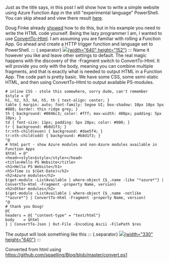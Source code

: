 ﻿Just as the title says, in this post I will show how to write a simple
website using Azure Function App in the still \"experimental language\"
PowerShell. You can skip ahead and view there result
[here](https://funcapppswebsite.azurewebsites.net/api/PSWebsite).

Doug Finke already
[showed](https://dfinke.github.io/powershell/2018/04/24/PowerShell-Serving-an-HTML-Page-from-Azure-Functions.html)
how to do this, but in his example you need to write the HTML code
yourself. Being the lazy programmer I am, I wanted to use
[ConvertTo-Html](https://docs.microsoft.com/en-us/powershell/module/microsoft.powershell.utility/convertto-html?view=powershell-6).
I am assuming you are familiar with rolling a Function App. Go ahead and
create a HTTP trigger function and language set to PowerShell.
::: {.separator}
[![](https://4.bp.blogspot.com/-IGM7kc0hqgc/W1jIRdZYnMI/AAAAAAAAk_c/UoMZTFvJEbc2pyglBdIMf_rQ6Iy09JMdgCLcBGAs/s640/funcappps.PNG){width="640"
height="152"}](https://4.bp.blogspot.com/-IGM7kc0hqgc/W1jIRdZYnMI/AAAAAAAAk_c/UoMZTFvJEbc2pyglBdIMf_rQ6Iy09JMdgCLcBGAs/s1600/funcappps.PNG)
:::
Name it however you like and leave other settings to default.
The real magic happens with the discovery of the -Fragment switch to
ConvertTo-Html. It will provide you only with the body, meaning you can
combine multiple fragments, and that is exactly what is needed to output
HTML in a Function App.
The code part is pretty basic. We have some CSS, some semi-static HTML,
and then using ConvertTo-Html to output available PS-modules.
```
# inline CSS - stole this somewhere, sorry dude, can't remember
$style = @"
h1, h2, h3, h4, h5, th { text-align: center; }
table { margin: auto; font-family: Segoe UI; box-shadow: 10px 10px 5px #888; border: thin ridge grey; }
th { background: #0046c3; color: #fff; max-width: 400px; padding: 5px 10px; }
td { font-size: 11px; padding: 5px 20px; color: #000; }
tr { background: #b8d1f3; }
tr:nth-child(even) { background: #dae5f4; }
tr:nth-child(odd) { background: #b8d1f3; }
"@
# html part - show Azure modules and non-Azure modules available in Function Apps
$html = @"
<head><style>$style</style></head>
<title>Hello PS Website</title>
<h1>Hello PS Website</h1>
<h5>Time is $(Get-Date)</h2>
<h2>Azure modules</h2>
$(get-module -ListAvailable | where-object {$_.name -like "*azure*"} | ConvertTo-Html -Fragment -property Name, version)
<h2>Other modules</h2>
$(get-module -ListAvailable | where-object {$_.name -notlike "*azure*"} | ConvertTo-Html -Fragment -property Name, version)
"@
# thank you Doug!
@{
headers = @{ "content-type" = "text/html"}
body    = $html
} | ConvertTo-Json | Out-File -Encoding Ascii -FilePath $res
```
The output will look something like this
::: {.separator}
[![](https://1.bp.blogspot.com/-no_Vx6uWTME/W1jKs0wQPBI/AAAAAAAAk_o/2dRsltX3Elk2qWBdrrsFa7upA4MZGUl_wCLcBGAs/s640/websiteout.PNG){width="330"
height="640"}](https://1.bp.blogspot.com/-no_Vx6uWTME/W1jKs0wQPBI/AAAAAAAAk_o/2dRsltX3Elk2qWBdrrsFa7upA4MZGUl_wCLcBGAs/s1600/websiteout.PNG)
:::

Converted from html using https://github.com/spaelling/Blog/blob/master/convert.ps1 

